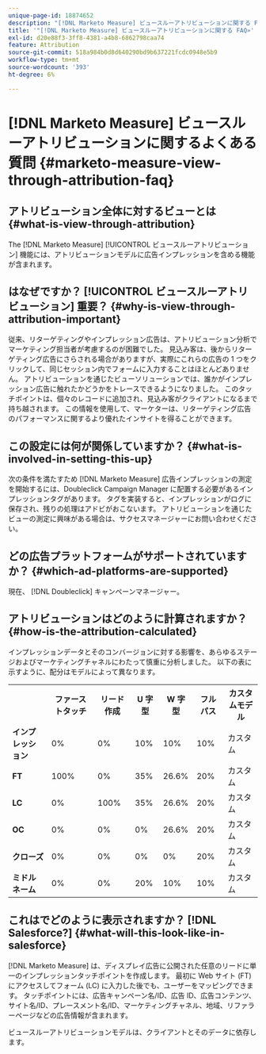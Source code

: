 ```yaml
---
unique-page-id: 18874652
description: "[!DNL Marketo Measure] ビュースルーアトリビューションに関する FAQ - [!DNL Marketo Measure]"
title: '"[!DNL Marketo Measure] ビュースルーアトリビューションに関する FAQ»'
exl-id: d20e88f3-3ff8-4381-a4b8-6862798caa74
feature: Attribution
source-git-commit: 518a984b0d8d640290bd9b637221fcdc0948e5b9
workflow-type: tm+mt
source-wordcount: '393'
ht-degree: 6%

---
```


# [!DNL Marketo Measure] ビュースルーアトリビューションに関するよくある質問 {#marketo-measure-view-through-attribution-faq}

## アトリビューション全体に対するビューとは {#what-is-view-through-attribution}

The [!DNL Marketo Measure] [!UICONTROL ビュースルーアトリビューション] 機能には、アトリビューションモデルに広告インプレッションを含める機能が含まれます。

## はなぜですか？ [!UICONTROL ビュースルーアトリビューション] 重要？ {#why-is-view-through-attribution-important}

従来、リターゲティングやインプレッション広告は、アトリビューション分析でマーケティング担当者が考慮するのが困難でした。 見込み客は、後からリターゲティング広告にさらされる場合がありますが、実際にこれらの広告の 1 つをクリックして、同じセッション内でフォームに入力することはほとんどありません。 アトリビューションを通じたビューソリューションでは、誰かがインプレッション広告に触れたかどうかをトレースできるようになりました。 このタッチポイントは、個々のレコードに追加され、見込み客がクライアントになるまで持ち越されます。 この情報を使用して、マーケターは、リターゲティング広告のパフォーマンスに関するより優れたインサイトを得ることができます。

## この設定には何が関係していますか？ {#what-is-involved-in-setting-this-up}

次の条件を満たすため [!DNL Marketo Measure] 広告インプレッションの測定を開始するには、Doubleclick Campaign Manager に配置する必要があるインプレッションタグがあります。 タグを実装すると、インプレッションがログに保存され、残りの処理はアドビがおこないます。 アトリビューションを通じたビューの測定に興味がある場合は、サクセスマネージャーにお問い合わせください。

## どの広告プラットフォームがサポートされていますか？ {#which-ad-platforms-are-supported}

現在、 [!DNL Doubleclick] キャンペーンマネージャー。

## アトリビューションはどのように計算されますか？ {#how-is-the-attribution-calculated}

インプレッションデータとそのコンバージョンに対する影響を、あらゆるステージおよびマーケティングチャネルにわたって慎重に分析しました。 以下の表に示すように、配分はモデルによって異なります。

<table> 
 <colgroup> 
  <col> 
  <col> 
  <col> 
  <col> 
  <col> 
  <col> 
  <col> 
 </colgroup> 
 <tbody> 
  <tr> 
   <th><br></th> 
   <th>ファーストタッチ</th> 
   <th>リード作成</th> 
   <th>U 字型</th> 
   <th>W 字型</th> 
   <th>フルパス</th> 
   <th>カスタムモデル</th> 
  </tr> 
  <tr> 
   <td><strong>インプレッション</strong></td> 
   <td>0%</td> 
   <td>0%</td> 
   <td>10%</td> 
   <td>10%</td> 
   <td>10%</td> 
   <td>カスタム</td> 
  </tr> 
  <tr> 
   <td><strong>FT</strong></td> 
   <td>100%</td> 
   <td>0%</td> 
   <td>35%</td> 
   <td>26.6%</td> 
   <td>20%</td> 
   <td>カスタム</td> 
  </tr> 
  <tr> 
   <td><strong>LC</strong></td> 
   <td>0%</td> 
   <td>100%</td> 
   <td>35%</td> 
   <td>26.6%</td> 
   <td>20%</td> 
   <td>カスタム</td> 
  </tr> 
  <tr> 
   <td><strong>OC</strong></td> 
   <td>0%</td> 
   <td>0%</td> 
   <td>0%</td> 
   <td>26.6%</td> 
   <td>20%</td> 
   <td>カスタム</td> 
  </tr> 
  <tr> 
   <td><strong>クローズ</strong></td> 
   <td>0%</td> 
   <td>0%</td> 
   <td>0%</td> 
   <td>0%</td> 
   <td>20%</td> 
   <td>カスタム</td> 
  </tr> 
  <tr> 
   <td><strong>ミドルネーム</strong></td> 
   <td>0%</td> 
   <td>0%</td> 
   <td>20%</td> 
   <td>10%</td> 
   <td>10%</td> 
   <td>カスタム</td> 
  </tr> 
 </tbody> 
</table>

## これはでどのように表示されますか？ [!DNL Salesforce?] {#what-will-this-look-like-in-salesforce}

[!DNL Marketo Measure] は、ディスプレイ広告に公開された任意のリードに単一のインプレッションタッチポイントを作成します。 最初に Web サイト (FT) にアクセスしてフォーム (LC) に入力した後でも、ユーザーをマッピングできます。 タッチポイントには、広告キャンペーン名/ID、広告 ID、広告コンテンツ、サイト名/ID、プレースメント名/ID、マーケティングチャネル、地域、リファラーページなどの広告情報が含まれます。

ビュースルーアトリビューションモデルは、クライアントとそのデータに依存します。
